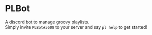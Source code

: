 # PLBot

A discord bot to manage groovy playlists.  
Simply invite `PLBot#5608` to your server and say `pl help` to get started!
